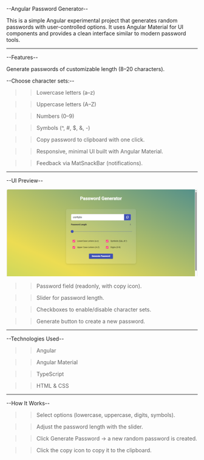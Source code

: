 --Angular Password Generator--

This is a simple Angular experimental project that generates random passwords with user-controlled options. It uses Angular Material for UI components and provides a clean interface similar to modern password tools.

-----------------------------------------------------

--Features--

Generate passwords of customizable length (8–20 characters).

--Choose character sets:--

>>Lowercase letters (a–z)

>>Uppercase letters (A–Z)

>>Numbers (0–9)

>>Symbols (^, #, $, &, -)

>>Copy password to clipboard with one click.

>>Responsive, minimal UI built with Angular Material.

>>Feedback via MatSnackBar (notifications).

-----------------------------------------------------

--UI Preview--

![Password Generator UI](./src/assets/Screenshot%20-ui.png)

>>Password field (readonly, with copy icon).

>>Slider for password length.

>>Checkboxes to enable/disable character sets.

>>Generate button to create a new password.

-----------------------------------------------------


--Technologies Used--

>>Angular

>>Angular Material

>>TypeScript

>>HTML & CSS

-----------------------------------------------------

--How It Works--

>>Select options (lowercase, uppercase, digits, symbols).

>>Adjust the password length with the slider.

>>Click Generate Password → a new random password is created.

>>Click the copy icon to copy it to the clipboard.

